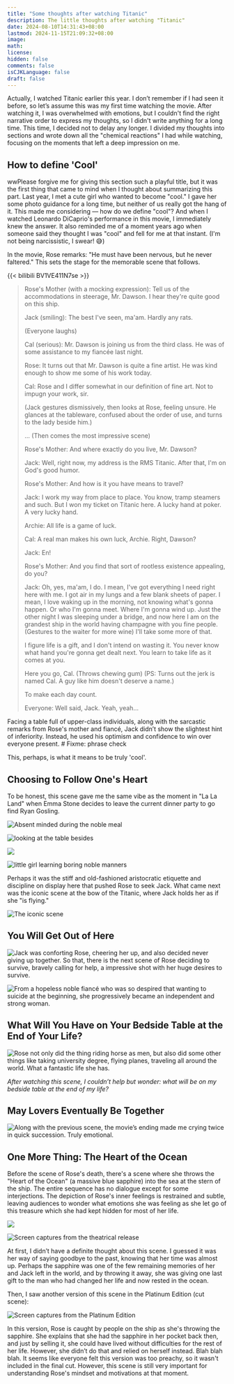 ```yaml
---
title: "Some thoughts after watching Titanic"
description: The little thoughts after watching "Titanic"
date: 2024-08-10T14:31:43+08:00
lastmod: 2024-11-15T21:09:32+08:00
image: 
math: 
license: 
hidden: false
comments: false
isCJKLanguage: false
draft: false
---
```


Actually, I watched Titanic earlier this year. I don’t remember if I had seen it before, so let’s assume this was my first time watching the movie. After watching it, I was overwhelmed with emotions, but I couldn't find the right narrative order to express my thoughts, so I didn't write anything for a long time. This time, I decided not to delay any longer. I divided my thoughts into sections and wrote down all the "chemical reactions" I had while watching, focusing on the moments that left a deep impression on me.

## How to define 'Cool'

wwPlease forgive me for giving this section such a playful title, but it was the first thing that came to mind when I thought about summarizing this part. Last year, I met a cute girl who wanted to become "cool." I gave her some photo guidance for a long time, but neither of us really got the hang of it. This made me considering — how do we define "cool"? And when I watched Leonardo DiCaprio's performance in this movie, I immediately knew the answer. It also reminded me of a moment years ago when someone said they thought I was "cool" and fell for me at that instant. (I'm not being narcissistic, I swear! 😅)

In the movie, Rose remarks: "He must have been nervous, but he never faltered." This sets the stage for the memorable scene that follows.

{{< bilibili BV1VE411N7se >}}

> Rose's Mother (with a mocking expression): Tell us of the accommodations in steerage, Mr. Dawson. I hear they're quite good on this ship.
>
> Jack (smiling): The best I've seen, ma'am. Hardly any rats.
>
> (Everyone laughs)
>
> Cal (serious): Mr. Dawson is joining us from the third class. He was of some assistance to my fiancée last night.
>
> Rose: It turns out that Mr. Dawson is quite a fine artist. He was kind enough to show me some of his work today.
>
> Cal: Rose and I differ somewhat in our definition of fine art. Not to impugn your work, sir.
>
> (Jack gestures dismissively, then looks at Rose, feeling unsure. He glances at the tableware, confused about the order of use, and turns to the lady beside him.)
>
> ... (Then comes the most impressive scene)
>
> Rose's Mother: And where exactly do you live, Mr. Dawson?
> 
> Jack: Well, right now, my address is the RMS Titanic. After that, I'm on God's good humor.
> 
> Rose's Mother: And how is it you have means to travel?
> 
> Jack: I work my way from place to place. You know, tramp steamers and such. But I won my ticket on Titanic here. A lucky hand at poker. A very lucky hand.
> 
> Archie: All life is a game of luck.
> 
> Cal: A real man makes his own luck, Archie. Right, Dawson?
> 
> Jack: En!
> 
> Rose's Mother: And you find that sort of rootless existence appealing, do you?
> 
> Jack: Oh, yes, ma'am, I do. I mean, I've got everything I need right here with me. I got air in my lungs and a few blank sheets of paper. I mean, I love waking up in the morning, not knowing what's gonna happen. Or who I'm gonna meet. Where I'm gonna wind up. Just the other night I was sleeping under a bridge, and now here I am on the grandest ship in the world having champagne with you fine people. (Gestures to the waiter for more wine) I'll take some more of that.
> 
> I figure life is a gift, and I don't intend on wasting it. You never know what hand you're gonna get dealt next. You learn to take life as it comes at you.
> 
> Here you go, Cal. (Throws chewing gum) (PS: Turns out the jerk is named Cal. A guy like him doesn't deserve a name.)
> 
> To make each day count.
> 
> Everyone: Well said, Jack. Yeah, yeah...

Facing a table full of upper-class individuals, along with the sarcastic remarks from Rose's mother and fiancé, Jack didn’t show the slightest hint of inferiority. Instead, he used his optimism and confidence to win over everyone present. # Fixme: phrase check

This, perhaps, is what it means to be truly 'cool'.

## Choosing to Follow One's Heart

To be honest, this scene gave me the same vibe as the moment in "La La Land" when Emma Stone decides to leave the current dinner party to go find Ryan Gosling.

![Absent minded during the noble meal](assets/mpv-shot0047.jpg)

![looking at the table besides](assets/mpv-shot0048.jpg)

![](assets/mpv-shot0049.jpg)

![little girl learning boring noble manners](assets/mpv-shot0050.jpg) 

Perhaps it was the stiff and old-fashioned aristocratic etiquette and discipline on display here that pushed Rose to seek Jack. What came next was the iconic scene at the bow of the Titanic, where Jack holds her as if she "is flying."

![The iconic scene](assets/mpv-shot0051.jpg)

## You Will Get Out of Here

![Jack was conforting Rose, cheering her up, and also decided never giving up together. So that, there is the next scene of Rose deciding to survive, bravely calling for help, a impressive shot with her huge desires to survive.](assets/mpv-shot0053.jpg)

![From a hopeless noble fiancé who was so despired that wanting to suicide at the beginning, she progressively became an independent and strong woman.](assets/mpv-shot0052.jpg)

## What Will You Have on Your Bedside Table at the End of Your Life?

![Rose not only did the thing riding horse as men, but also did some other things like taking university degree, flying planes, traveling all around the world. What a fantastic life she has.](assets/mpv-shot0054.jpg)

*After watching this scene, I couldn’t help but wonder: what will be on my bedside table at the end of my life?*

## May Lovers Eventually Be Together

![Along with the previous scene, the movie’s ending made me crying twice in quick succession. Truly emotional.](assets/mpv-shot0055.jpg)

## One More Thing: The Heart of the Ocean

Before the scene of Rose's death, there's a scene where she throws the "Heart of the Ocean" (a massive blue sapphire) into the sea at the stern of the ship. The entire sequence has no dialogue except for some interjections. The depiction of Rose's inner feelings is restrained and subtle, leaving audiences to wonder what emotions she was feeling as she let go of this treasure which she had kept hidden for most of her life.

![](assets/mpv-shot0058.jpg)

![Screen captures from the theatrical release](assets/mpv-shot0059.jpg)

At first, I didn’t have a definite thought about this scene. I guessed it was her way of saying goodbye to the past, knowing that her time was almost up. Perhaps the sapphire was one of the few remaining memories of her and Jack left in the world, and by throwing it away, she was giving one last gift to the man who had changed her life and now rested in the ocean.

Then, I saw another version of this scene in the Platinum Edition (cut scene):

![Screen captures from the Platinum Edition](assets/image-20240928123749675.png)

In this version, Rose is caught by people on the ship as she's throwing the sapphire. She explains that she had the sapphire in her pocket back then, and just by selling it, she could have lived without difficulties for the rest of her life. However, she didn’t do that and relied on herself instead. Blah blah blah. It seems like everyone felt this version was too preachy, so it wasn't included in the final cut. However, this scene is still very important for understanding Rose's mindset and motivations at that moment.
